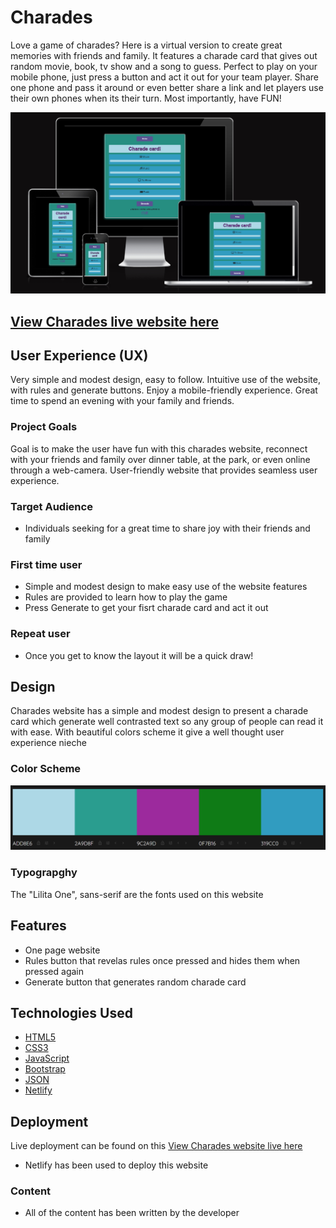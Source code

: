 # Charades

Love a game of charades? Here is a virtual version to create great memories with friends and family.
It features a charade card that gives out random movie, book, tv show and a song to guess.
Perfect to play on your mobile phone, just press a button and act it out for your team player.
Share one phone and pass it around or even better share a link and let players use their own phones when its their turn.
Most importantly, have FUN!

![Home Screen](/images/am-i-responsive-charades.png)

[View Charades live website here](https://thomas-charades.netlify.app/)
---

## User Experience (UX)

Very simple and modest design, easy to follow. Intuitive use of the website, with rules and generate buttons. Enjoy a mobile-friendly experience. Great time to spend an evening with your family and friends.

### Project Goals

Goal is to make the user have fun with this charades website, reconnect with your friends and family over dinner table, at the park, or even online through a web-camera. User-friendly website that provides seamless user experience.

### Target Audience

* Individuals seeking for a great time to share joy with their friends and family

### First time user

* Simple and modest design to make easy use of the website features
* Rules are provided to learn how to play the game
* Press Generate to get your fisrt charade card and act it out

### Repeat user

* Once you get to know the layout it will be a quick draw!

## Design

Charades website has a simple and modest design to present a charade card which generate well contrasted text so any group of people can read it with ease. With beautiful colors scheme it give a well thought user experience nieche

### Color Scheme
![Color Scheme](/images/charades-color-scheme.png)

### Typograpghy

The "Lilita One", sans-serif are the fonts used on this website

## Features

* One page website
* Rules button that revelas rules once pressed and hides them when pressed again
* Generate button that generates random charade card

## Technologies Used

* [HTML5](https://en.wikipedia.org/wiki/HTML5)
* [CSS3](https://en.wikipedia.org/wiki/CSS)
* [JavaScript](https://en.wikipedia.org/wiki/JavaScript)
* [Bootstrap](https://en.wikipedia.org/wiki/Bootstrap_(front-end_framework))
* [JSON](https://www.json.org)
* [Netlify](https://www.netlify.com/)

## Deployment

Live deployment can be found on this [View Charades website live here](https://thomas-charades.netlify.app/)

* Netlify has been used to deploy this website

### Content

* All of the content has been written by the developer